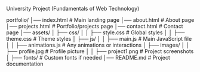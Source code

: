 University Project (Fundamentals of Web Technology)

portfolio/
│── index.html          # Main landing page
│── about.html          # About page
│── projects.html       # Portfolio/projects page
│── contact.html        # Contact page
│── assets/
│   ├── css/
│   │   ├── style.css   # Global styles
│   │   ├── theme.css   # Theme styles
│   ├── js/
│   │   ├── main.js     # Main JavaScript file
│   │   ├── animations.js # Any animations or interactions
│   ├── images/
│   │   ├── profile.jpg # Profile picture
│   │   ├── project1.png # Project screenshots
│   ├── fonts/          # Custom fonts if needed
│── README.md           # Project documentation

